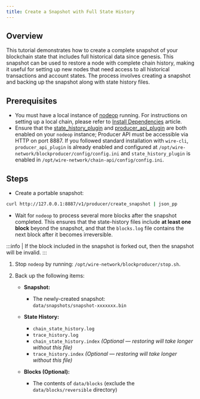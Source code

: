 ```yaml
---
title: Create a Snapshot with Full State History
---
```


## Overview

This tutorial demonstrates how to create a complete snapshot of your blockchain state that includes full historical data since genesis. This snapshot can be used to restore a node with complete chain history, making it useful for setting up new nodes that need access to all historical transactions and account states. The process involves creating a snapshot and backing up the snapshot along with state history files.

## Prerequisites

* You must have a local instance of [nodeop](../index.md) running. For instructions on setting up a local chain, please refer to [Install Dependencies](/docs/getting-started/install-dependencies.md) article.
* Ensure that the [state_history_plugin](../plugins/state-history-plugin.md) and [producer_api_plugin](../plugins/producer-api-plugin.md) are both enabled on your `nodeop` instance; Producer API must be accessible via HTTP on port 8887. If you followed standard installation with `wire-cli`, `producer_api_plugin` is already enabled and configured at `/opt/wire-network/blockproducer/config/config.ini` and `state_history_plugin` is enabled in `/opt/wire-network/chain-api/config/config.ini`.

## Steps

* Create a portable snapshot:

```sh
curl http://127.0.0.1:8887/v1/producer/create_snapshot | json_pp
```

* Wait for `nodeop` to process several more blocks after the snapshot completed. This ensures that the state-history files include **at least one block** beyond the snapshot, and that the `blocks.log` file contains the next block after it becomes irreversible.

:::info
| If the block included in the snapshot is forked out, then the snapshot will be invalid.
:::

1. Stop `nodeop` by running: `/opt/wire-network/blockproducer/stop.sh`.

2. Back up the following items:

   * **Snapshot:**  
     * The newly-created snapshot:  
       `data/snapshots/snapshot-xxxxxxx.bin`

   * **State History:**  
     * `chain_state_history.log`  
     * `trace_history.log`  
     * `chain_state_history.index` *(Optional — restoring will take longer without this file)*  
     * `trace_history.index` *(Optional — restoring will take longer without this file)*

   * **Blocks (Optional):**  
     * The contents of `data/blocks` (exclude the `data/blocks/reversible` directory)
